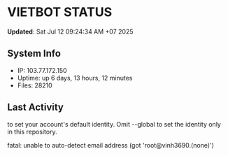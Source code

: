 # VIETBOT STATUS
**Updated**: Sat Jul 12 09:24:34 AM +07 2025

## System Info
- IP: 103.77.172.150
- Uptime: up 6 days, 13 hours, 12 minutes
- Files: 28210

## Last Activity

to set your account's default identity.
Omit --global to set the identity only in this repository.

fatal: unable to auto-detect email address (got 'root@vinh3690.(none)')
